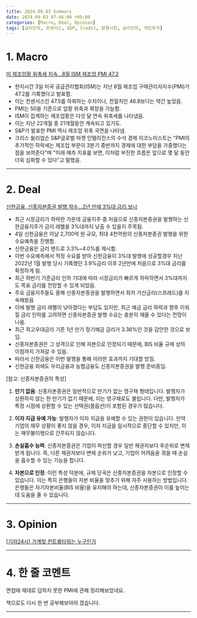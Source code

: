 ```yaml
---
title: 2024.09.03 Summary
date: 2024-09-03 07:46:00 +09:00
categories: [Macro, Deal, Opinion]
tags: [금리인하, 컨센서스, GDP, Credit, 발행시장, 금리인하, 개인투자]
---
```


# 1. Macro

[미 제조업황 위축세 지속...8월 ISM 제조업 PMI 47.2](https://news.einfomax.co.kr/news/articleView.html?idxno=4323727)

- 현지시간 3일 미국 공급관리협회(ISM)는 지난 8월 제조업 구매관리자지수(PMI)가 47.2를 기록했다고 발표함.
- 이는 컨센서스인 47.5를 하회하는 수치이나, 전월치인 46.8보다는 약간 높았음.
- PMI는 50을 기준으로 업황 위축과 확장을 가늠함.
- ISM이 집계하는 제조업황은 다섯 달 연속 위축세를 나타냈음.
- 이는 지난 22개월 중 21개월동안 계속되고 있기도.
- S&P가 발표한 PMI 역시 제조업 위축 국면을 나타냄.
- 크리스 윌리엄슨 S&P글로벌 마켓 인텔리전스의 수석 경제 이코노미스트는 "PMI의 추가적인 하락세는 제조업 부문이 3분기 중반까지 경제에 대한 부담을 가중했다는 점을 보여준다"며 "미래 예측 지표를 보면, 이처럼 부진한 흐름은 앞으로 몇 달 동안 더욱 심화할 수 있다"고 말했음.



---

# 2. Deal

[신한금융, 신종자본증권 발행 착수...2년 만에 3%대 금리 보나](https://news.einfomax.co.kr/news/articleView.html?idxno=4323744)

- 최근 시장금리가 하락한 가운데 금융지주 중 처음으로 신종자본증권을 발행하는 신한금융지주가 금리 레벨을 3%대까지 낮출 수 있을지 주목됨.
- 4일 신한금융은 이날 2,700억 원 규모, 최대 4천억원의 신종자본증권 발행을 위한 수요예측을 진행함.
- 신한금융은 금리 밴드로 3.3%~4.0%를 제시함.
- 이번 수요예측에서 적정 수요를 받아 신한금융이 3%대 발행에 성공할경우 지난 2022년 1월 발행 당시 기록했던 3.9%금리 이후 2년만에 처음으로 3%대 금리를 확정하게 됨.
- 최근 하반기 기준금리 인하 기대에 따라 시장금리가 빠르게 하락하면서 3%대까지도 목표 금리를 전망할 수 있게 되었음.
- 주요 금융지주들도 올해 신종자본증권을 발행하면서 최저 가산금리(스프레드)를 지속해왔음
- 이에 발행 금리 레벨이 낮아졌다는 부담도 있지만, 최근 예금 금리 하락과 향후 이워질 금리 인하를 고려하면 신종자본증권 발행 수요는 충분히 채울 수 있다는 전망이 나옴.
- 최근 최고우대금리 기준 1년 만기 정기예금 금리가 3.36%인 것을 감안한 것으로 보임.
- 신종자본증권은 그 성격으로 인해 자본으로 인정되기 때문에, BIS 비율 규제 상의 이점까지 가져갈 수 있음.
- 따라서 신한금융은 이번 발행을 통해 이러한 효과까지 기대할 방침.
- 신한금융 외에도 우리금융과 농협금융도 신종자본증권을 발행 준비중임.

[참고: 신종자본증권의 특성]

1. **만기 없음**: 신종자본증권은 일반적으로 만기가 없는 영구채 형태입니다. 발행자가 상환하지 않는 한 만기가 없기 때문에, 이는 영구채로도 불립니다. 다만, 발행자가 특정 시점에 상환할 수 있는 선택권(콜옵션)이 포함된 경우가 많습니다.

2. **이자 지급 유예 가능**: 발행자가 이자 지급을 유예할 수 있는 권한이 있습니다. 만약 기업의 재무 상황이 좋지 않을 경우, 이자 지급을 일시적으로 중단할 수 있지만, 이는 채무불이행으로 간주되지 않습니다.

3. **손실흡수 능력**: 신종자본증권은 기업이 파산할 경우 일반 채권자보다 후순위로 변제받게 됩니다. 즉, 다른 채권자보다 변제 순위가 낮고, 기업이 어려움을 겪을 때 손실을 흡수할 수 있는 기능을 합니다.

4. **자본으로 인정**: 이런 특성 덕분에, 규제 당국은 신종자본증권을 자본으로 인정할 수 있습니다. 이는 특히 은행들이 자본 비율을 맞추기 위해 자주 사용하는 방법입니다. 은행들은 자기자본비율(BIS 비율)을 유지해야 하는데, 신종자본증권이 이를 높이는 데 도움을 줄 수 있습니다.

---

# 3. Opinion

[[기자24시] 가계빚 컨트롤타워는 누구인가](https://www.mk.co.kr/news/journalist/11108708)

---

# 4. 한 줄 코멘트

면접때 제대로 답하지 못한 PMI에 관해 정리해보았네요.

책으로도 다시 한 번 공부해보아야 겠습니다.

---